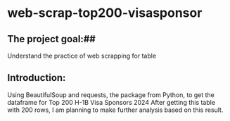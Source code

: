 # web-scrap-top200-visasponsor

## The project goal:##
Understand the practice of web scrapping for table

## Introduction:
Using BeautifulSoup and requests, the package from Python, to get the dataframe for Top 200 H-1B Visa Sponsors 2024
After getting this table with 200 rows, I am planning to make further analysis based on this result.
